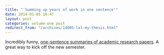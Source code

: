 ```yaml
---
title: "'Summing up years of work in one sentence'"
date: 2014-01-05 16:47
layout: post
categories: volume-one post
redirect_from: "/archives/14005-lol-my-thesis.html"
---
```



Incredibly funny, [one-sentence summaries of academic research papers](http://lolmythesis.com/). A great way to  kick off the new semester.
